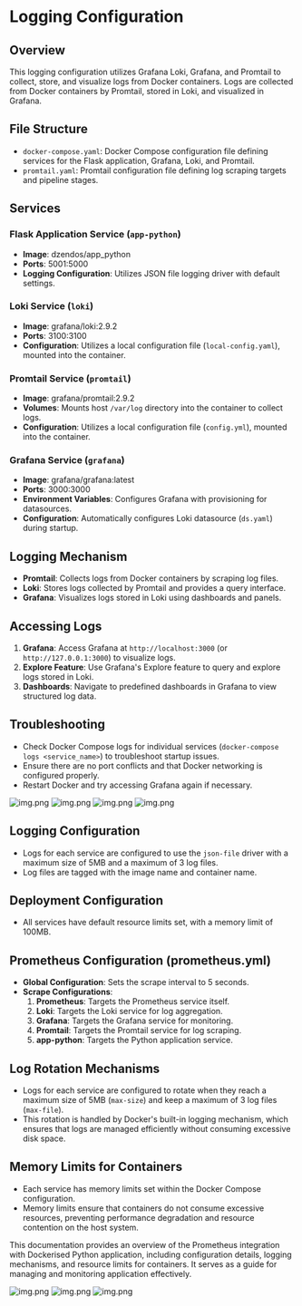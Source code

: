 

# Logging Configuration

## Overview

This logging configuration utilizes Grafana Loki, Grafana, and Promtail to collect, store, and visualize logs from Docker containers. Logs are collected from Docker containers by Promtail, stored in Loki, and visualized in Grafana.

## File Structure

- `docker-compose.yaml`: Docker Compose configuration file defining services for the Flask application, Grafana, Loki, and Promtail.
- `promtail.yaml`: Promtail configuration file defining log scraping targets and pipeline stages.

## Services

### Flask Application Service (`app-python`)

- **Image**: dzendos/app_python
- **Ports**: 5001:5000
- **Logging Configuration**: Utilizes JSON file logging driver with default settings.

### Loki Service (`loki`)

- **Image**: grafana/loki:2.9.2
- **Ports**: 3100:3100
- **Configuration**: Utilizes a local configuration file (`local-config.yaml`), mounted into the container.

### Promtail Service (`promtail`)

- **Image**: grafana/promtail:2.9.2
- **Volumes**: Mounts host `/var/log` directory into the container to collect logs.
- **Configuration**: Utilizes a local configuration file (`config.yml`), mounted into the container.

### Grafana Service (`grafana`)

- **Image**: grafana/grafana:latest
- **Ports**: 3000:3000
- **Environment Variables**: Configures Grafana with provisioning for datasources.
- **Configuration**: Automatically configures Loki datasource (`ds.yaml`) during startup.

## Logging Mechanism

- **Promtail**: Collects logs from Docker containers by scraping log files.
- **Loki**: Stores logs collected by Promtail and provides a query interface.
- **Grafana**: Visualizes logs stored in Loki using dashboards and panels.

## Accessing Logs

1. **Grafana**: Access Grafana at `http://localhost:3000` (or `http://127.0.0.1:3000`) to visualize logs.
2. **Explore Feature**: Use Grafana's Explore feature to query and explore logs stored in Loki.
3. **Dashboards**: Navigate to predefined dashboards in Grafana to view structured log data.

## Troubleshooting

- Check Docker Compose logs for individual services (`docker-compose logs <service_name>`) to troubleshoot startup issues.
- Ensure there are no port conflicts and that Docker networking is configured properly.
- Restart Docker and try accessing Grafana again if necessary.

![img.png](./1.png)
![img.png](./2.png)
![img.png](./3.png)
![img.png](./4.png)

## Logging Configuration
- Logs for each service are configured to use the `json-file` driver with a maximum size of 5MB and a maximum of 3 log files.
- Log files are tagged with the image name and container name.

## Deployment Configuration
- All services have default resource limits set, with a memory limit of 100MB.

## Prometheus Configuration (prometheus.yml)
- **Global Configuration**: Sets the scrape interval to 5 seconds.
- **Scrape Configurations**:
  1. **Prometheus**: Targets the Prometheus service itself.
  2. **Loki**: Targets the Loki service for log aggregation.
  3. **Grafana**: Targets the Grafana service for monitoring.
  4. **Promtail**: Targets the Promtail service for log scraping.
  5. **app-python**: Targets the Python application service.

## Log Rotation Mechanisms
- Logs for each service are configured to rotate when they reach a maximum size of 5MB (`max-size`) and keep a maximum of 3 log files (`max-file`).
- This rotation is handled by Docker's built-in logging mechanism, which ensures that logs are managed efficiently without consuming excessive disk space.

## Memory Limits for Containers
- Each service has memory limits set within the Docker Compose configuration.
- Memory limits ensure that containers do not consume excessive resources, preventing performance degradation and resource contention on the host system.

This documentation provides an overview of the Prometheus integration with Dockerised Python application, including configuration details, logging mechanisms, and resource limits for containers. It serves as a guide for managing and monitoring application effectively.

![img.png](./5.png)
![img.png](./6.png)
![img.png](./7.png)